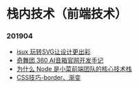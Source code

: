 # 栈内技术（前端技术）

### 201904

* [isux 玩转SVG让设计更出彩 ](https://mp.weixin.qq.com/s/P3aNv1J9tvV7m3czDKH0yw)
* [奇舞团 360 AI音箱官网开发手记](https://mp.weixin.qq.com/s/Pz25eVmbPNlEejF8OZIYbA)
* [为什么 Node 是小菜前端团队的核心技术栈](https://juejin.im/post/5ca321f76fb9a05e5d09bb8a)
* [CSS技巧-border、渐变](https://www.w3cplus.com/css/css-tips-0904-1.html)
